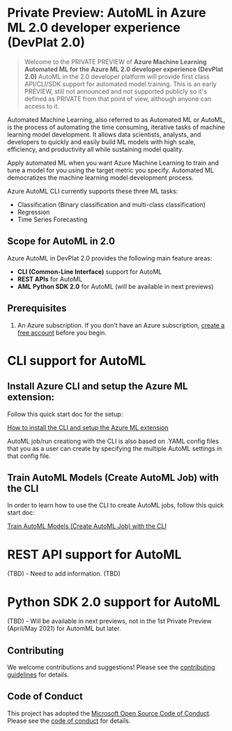 # Private Preview: AutoML in Azure ML 2.0 developer experience (DevPlat 2.0)

> Welcome to the PRIVATE PREVIEW of **Azure Machine Learning Automated ML for the Azure ML 2.0 developer experience (DevPlat 2.0)**
> AutoML in the 2.0 developer platform will provide first class API/CLI/SDK support for automated model training.
> This is an early PREVIEW, still not announced and not supported publicly so it's defined as PRIVATE from that point of view, although anyone can access to it.

Automated Machine Learning, also referred to as Automated ML or AutoML, is the process of automating the time consuming, iterative tasks of machine learning model development. It allows data scientists, analysts, and developers to quickly and easily build ML models with high scale, efficiency, and productivity all while sustaining model quality.

Apply automated ML when you want Azure Machine Learning to train and tune a model for you using the target metric you specify. Automated ML democratizes the machine learning model development process.

Azure AutoML CLI currently supports these three ML tasks:

- Classification (Binary classification and multi-class classification)
- Regression
- Time Series Forecasting 

## Scope for AutoML in 2.0

Azure AutoML in DevPlat 2.0 provides the following main feature areas:

- **CLI (Common-Line Interface)** support for AutoML
- **REST APIs** for AutoML
- **AML Python SDK 2.0** for AutoML (will be available in next previews)

## Prerequisites

1. An Azure subscription. If you don't have an Azure subscription, [create a free account](https://aka.ms/AMLFree) before you begin.


# CLI support for AutoML

## Install Azure CLI and setup the Azure ML extension:

Follow this quick start doc for the setup:

[How to install the CLI and setup the Azure ML extension](/docs/cli/cli-installation.rst)

AutoML job/run creationg with the CLI is also based on .YAML config files that you as a user can create by specifying the multiple AutoML settings in that config file.

## Train AutoML Models (Create AutoML Job) with the CLI

In order to learn how to use the CLI to create AutoML jobs, follow this quick start doc:

[Train AutoML Models (Create AutoML Job) with the CLI](/docs/cli/cli-automl-jobs.rst)



# REST API support for AutoML

(TBD) - Need to add information. (TBD)


# Python SDK 2.0 support for AutoML

(TBD) - Will be available in next previews, not in the 1st Private Preview (April/May 2021) for AutomML but later.


## Contributing

We welcome contributions and suggestions! Please see the [contributing guidelines](CONTRIBUTING.md) for details.

## Code of Conduct

This project has adopted the [Microsoft Open Source Code of Conduct](https://opensource.microsoft.com/codeofconduct/). Please see the [code of conduct](CODE_OF_CONDUCT.md) for details.
